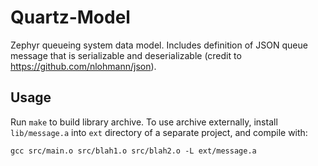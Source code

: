 # Quartz-Model

Zephyr queueing system data model. Includes definition of JSON queue message that is serializable and deserializable (credit to https://github.com/nlohmann/json).

## Usage

Run `make` to build library archive. To use archive externally, install `lib/message.a` into `ext` directory of a separate project, and compile with:

`gcc src/main.o src/blah1.o src/blah2.o -L ext/message.a`
